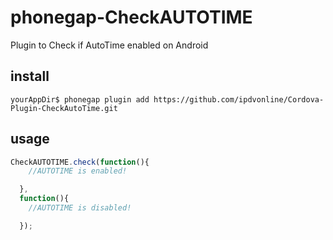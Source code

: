 # phonegap-CheckAUTOTIME
Plugin to Check if AutoTime enabled on Android

## install
```
yourAppDir$ phonegap plugin add https://github.com/ipdvonline/Cordova-Plugin-CheckAutoTime.git
```

## usage

```javascript
CheckAUTOTIME.check(function(){
    //AUTOTIME is enabled!

  },
  function(){
    //AUTOTIME is disabled!

  });
```
